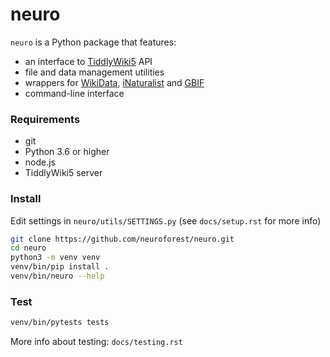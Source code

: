 # neuro
`neuro` is a Python package that features:

- an interface to <a href="https://tiddlywiki.com" target="_blank">TiddlyWiki5</a> API
- file and data management utilities
- wrappers for <a href="https://www.wikidata.org" target="_blank">WikiData</a>, <a href="https://www.inaturalist.org" target="_blank">iNaturalist</a> and <a href="https://www.gbif.org" target="_blank">GBIF</a>
- command-line interface 

### Requirements

- git
- Python 3.6 or higher
- node.js
- TiddlyWiki5 server

### Install

Edit settings in ``neuro/utils/SETTINGS.py`` (see ``docs/setup.rst`` for more info)

```bash
git clone https://github.com/neuroforest/neuro.git
cd neuro
python3 -m venv venv
venv/bin/pip install .
venv/bin/neuro --help
```

### Test

```bash
venv/bin/pytests tests
```

More info about testing: ``docs/testing.rst``

